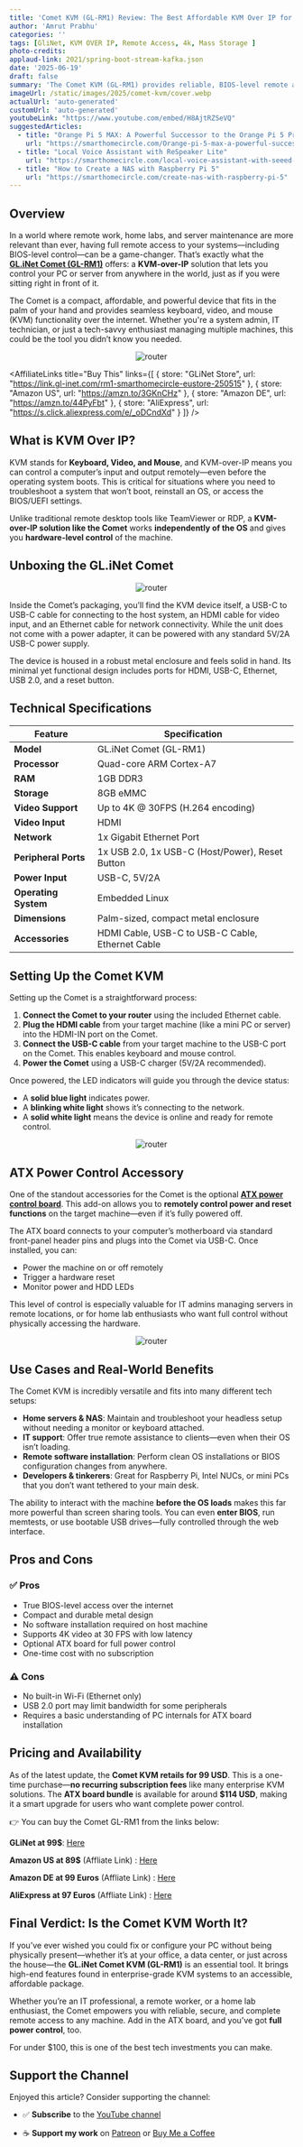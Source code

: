 ```yaml
---
title: 'Comet KVM (GL‑RM1) Review: The Best Affordable KVM Over IP for Remote Access'
author: 'Amrut Prabhu'
categories: ''
tags: [GliNet, KVM OVER IP, Remote Access, 4k, Mass Storage ]
photo-credits:
applaud-link: 2021/spring-boot-stream-kafka.json
date: '2025-06-19'
draft: false
summary: 'The Comet KVM (GL-RM1) provides reliable, BIOS-level remote access over IP with HDMI and USB-C support—perfect for IT pros, home labs, and server maintenance, all without subscription fees.'
imageUrl: /static/images/2025/comet-kvm/cover.webp
actualUrl: 'auto-generated'
customUrl: 'auto-generated'
youtubeLink: "https://www.youtube.com/embed/H8AjtRZSeVQ"
suggestedArticles:
  - title: "Orange Pi 5 MAX: A Powerful Successor to the Orange Pi 5 Pro"
    url: "https://smarthomecircle.com/Orange-pi-5-max-a-powerful-successor-to-orange-pi-5-pro"
  - title: "Local Voice Assistant with ReSpeaker Lite"
    url: "https://smarthomecircle.com/local-voice-assistant-with-seeed-studio-respeaker-lite"
  - title: "How to Create a NAS with Raspberry Pi 5"
    url: "https://smarthomecircle.com/create-nas-with-raspberry-pi-5"
---
```

<TOCInline toc={props.toc} asDisclosure />  

## Overview

In a world where remote work, home labs, and server maintenance are more relevant than ever, having full remote access to your systems—including BIOS-level control—can be a game-changer. That’s exactly what the **[GL.iNet Comet (GL-RM1)](https://store-eu.gl-inet.com/products/comet-gl-rm1-remote-keyboard-video-mouse)** offers: a **KVM-over-IP** solution that lets you control your PC or server from anywhere in the world, just as if you were sitting right in front of it.

The Comet is a compact, affordable, and powerful device that fits in the palm of your hand and provides seamless keyboard, video, and mouse (KVM) functionality over the internet. Whether you're a system admin, IT technician, or just a tech-savvy enthusiast managing multiple machines, this could be the tool you didn’t know you needed.

<p align="center">
  <img src="/static/images/2025/comet-kvm/comet-kvm.webp" alt="router" />
</p>

<AffiliateLinks 
  title="Buy This" 
  links={[
    { store: "GLiNet Store", url: "https://link.gl-inet.com/rm1-smarthomecircle-eustore-250515" },
    { store: "Amazon US", url: "https://amzn.to/3GKnCHz" },
    { store: "Amazon DE", url: "https://amzn.to/44PyFbt" },
    { store: "AliExpress", url: "https://s.click.aliexpress.com/e/_oDCndXd" }
  ]}
/>

## What is KVM Over IP?

KVM stands for **Keyboard, Video, and Mouse**, and KVM-over-IP means you can control a computer’s input and output remotely—even before the operating system boots. This is critical for situations where you need to troubleshoot a system that won’t boot, reinstall an OS, or access the BIOS/UEFI settings.

Unlike traditional remote desktop tools like TeamViewer or RDP, a **KVM-over-IP solution like the Comet** works **independently of the OS** and gives you **hardware-level control** of the machine.

## Unboxing the GL.iNet Comet

<p align="center">
  <img src="/static/images/2025/comet-kvm/unboxing.webp" alt="router" />
</p>

Inside the Comet’s packaging, you’ll find the KVM device itself, a USB-C to USB-C cable for connecting to the host system, an HDMI cable for video input, and an Ethernet cable for network connectivity. While the unit does not come with a power adapter, it can be powered with any standard 5V/2A USB-C power supply.

The device is housed in a robust metal enclosure and feels solid in hand. Its minimal yet functional design includes ports for HDMI, USB-C, Ethernet, USB 2.0, and a reset button.

## Technical Specifications

| Feature             | Specification                                     |
|---------------------|--------------------------------------------------|
| **Model**           | GL.iNet Comet (GL-RM1)                            |
| **Processor**       | Quad-core ARM Cortex-A7                          |
| **RAM**             | 1GB DDR3                                          |
| **Storage**         | 8GB eMMC                                          |
| **Video Support**   | Up to 4K @ 30FPS (H.264 encoding)                |
| **Video Input**     | HDMI                                             |
| **Network**         | 1x Gigabit Ethernet Port                          |
| **Peripheral Ports**| 1x USB 2.0, 1x USB-C (Host/Power), Reset Button |
| **Power Input**     | USB-C, 5V/2A                                      |
| **Operating System**| Embedded Linux                                    |
| **Dimensions**      | Palm-sized, compact metal enclosure              |
| **Accessories**     | HDMI Cable, USB-C to USB-C Cable, Ethernet Cable |

## Setting Up the Comet KVM

Setting up the Comet is a straightforward process:

1. **Connect the Comet to your router** using the included Ethernet cable.
2. **Plug the HDMI cable** from your target machine (like a mini PC or server) into the HDMI-IN port on the Comet.
3. **Connect the USB-C cable** from your target machine to the USB-C port on the Comet. This enables keyboard and mouse control.
4. **Power the Comet** using a USB-C charger (5V/2A recommended).

Once powered, the LED indicators will guide you through the device status:
- A **solid blue light** indicates power.
- A **blinking white light** shows it’s connecting to the network.
- A **solid white light** means the device is online and ready for remote control.

<p align="center">
  <img src="/static/images/2025/comet-kvm/connections.webp" alt="router" />
</p>

## ATX Power Control Accessory

One of the standout accessories for the Comet is the optional **[ATX power control board](https://store-eu.gl-inet.com/products/atx-board)**. This add-on allows you to **remotely control power and reset functions** on the target machine—even if it’s fully powered off.

The ATX board connects to your computer’s motherboard via standard front-panel header pins and plugs into the Comet via USB-C. Once installed, you can:
- Power the machine on or off remotely
- Trigger a hardware reset
- Monitor power and HDD LEDs

This level of control is especially valuable for IT admins managing servers in remote locations, or for home lab enthusiasts who want full control without physically accessing the hardware.

<p align="center">
  <img src="/static/images/2025/comet-kvm/atx-board.webp" alt="router" />
</p>

## Use Cases and Real-World Benefits

The Comet KVM is incredibly versatile and fits into many different tech setups:
- **Home servers & NAS**: Maintain and troubleshoot your headless setup without needing a monitor or keyboard attached.
- **IT support**: Offer true remote assistance to clients—even when their OS isn’t loading.
- **Remote software installation**: Perform clean OS installations or BIOS configuration changes from anywhere.
- **Developers & tinkerers**: Great for Raspberry Pi, Intel NUCs, or mini PCs that you don’t want tethered to your main desk.

The ability to interact with the machine **before the OS loads** makes this far more powerful than screen sharing tools. You can even **enter BIOS**, run memtests, or use bootable USB drives—fully controlled through the web interface.

## Pros and Cons

### ✅ Pros
- True BIOS-level access over the internet
- Compact and durable metal design
- No software installation required on host machine
- Supports 4K video at 30 FPS with low latency
- Optional ATX board for full power control
- One-time cost with no subscription

### ⚠️ Cons
- No built-in Wi-Fi (Ethernet only)
- USB 2.0 port may limit bandwidth for some peripherals
- Requires a basic understanding of PC internals for ATX board installation

## Pricing and Availability

As of the latest update, the **Comet KVM retails for 99 USD**. This is a one-time purchase—**no recurring subscription fees** like many enterprise KVM solutions. The **ATX board bundle** is available for around **$114 USD**, making it a smart upgrade for users who want complete power control.

👉 You can buy the Comet GL-RM1 from the links below: 

**GLiNet at 99$**: [Here](https://store-eu.gl-inet.com/products/comet-gl-rm1-remote-keyboard-video-mouse)

**Amazon US at 89$** (Affliate Link) : [Here](https://amzn.to/3GKnCHz)

**Amazon DE at 99 Euros** (Affliate Link) : [Here](https://amzn.to/44PyFbt)

**AliExpress at 97 Euros** (Affliate Link) : [Here](https://s.click.aliexpress.com/e/_oDCndXd)

## Final Verdict: Is the Comet KVM Worth It?

If you’ve ever wished you could fix or configure your PC without being physically present—whether it’s at your office, a data center, or just across the house—the **GL.iNet Comet KVM (GL-RM1)** is an essential tool. It brings high-end features found in enterprise-grade KVM systems to an accessible, affordable package.

Whether you’re an IT professional, a remote worker, or a home lab enthusiast, the Comet empowers you with reliable, secure, and complete remote access to any machine. Add in the ATX board, and you’ve got **full power control**, too.

For under $100, this is one of the best tech investments you can make.

## Support the Channel

Enjoyed this article? Consider supporting the channel:

-   ✅ **Subscribe** to the [YouTube channel](https://www.youtube.com/@SmartHomeCircle?sub_confirmation=1)
    
-   ☕ **Support my work** on [Patreon](https://patreon.com/AmrutPrabhu) or [Buy Me a Coffee](https://www.buymeacoffee.com/amrutprabhu)

